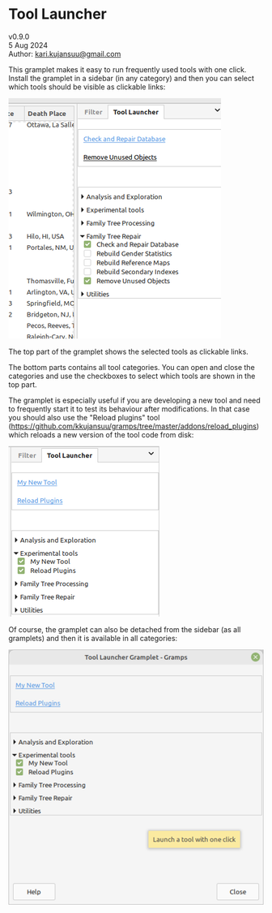 # Tool Launcher
v0.9.0<br>
5 Aug 2024<br>
Author: kari.kujansuu@gmail.com<br>


This gramplet makes it easy to run frequently used tools with one click. Install the gramplet in a sidebar (in any category) and then you can select which tools should be visible as clickable links:

![Image](images/tool-launcher-1.png)

The top part of the gramplet shows the selected tools as clickable links.

The bottom parts contains all tool categories. You can open and close the categories and use the checkboxes to select which tools are shown in the top part.

The gramplet is especially useful if you are developing a new tool and need to frequently start it to test its behaviour after modifications. In that case you should also use the "Reload plugins" tool (https://github.com/kkujansuu/gramps/tree/master/addons/reload_plugins) which reloads a new version of the tool code from disk:

![Image](images/tool-launcher-2.png)

Of course, the gramplet can also be detached from the sidebar (as all gramplets) and then it is available in all categories:

![Image](images/tool-launcher-3.png)

